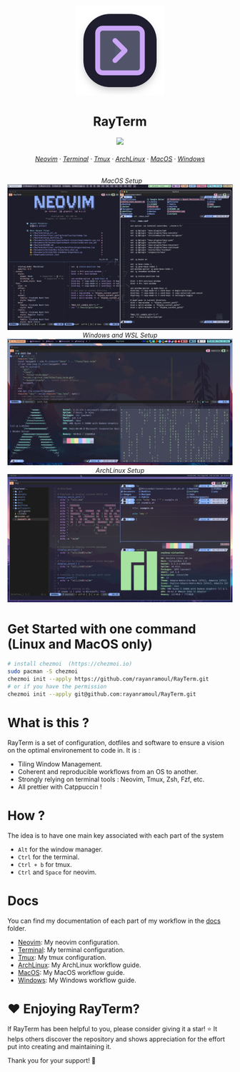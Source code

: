 <div align="center">

<img width="200" src="https://github.com/rayanramoul/RayTerm/blob/master/assets/logo.png?raw=true">
</img>
<h1>RayTerm</h1>
<img src="https://raw.githubusercontent.com/catppuccin/catppuccin/main/assets/palette/macchiato.png" width="400" />
<h6 align="center">
  <a href="https://github.com/rayanramoul/RayTerm/blob/master/docs/Neovim.md">Neovim</a>
  ·
  <a href="https://github.com/rayanramoul/RayTerm/blob/master/docs/Terminal.md">Terminal</a>
  ·
  <a href="https://github.com/rayanramoul/RayTerm/blob/master/docs/Tmux.md">Tmux</a>
  ·
  <a href="https://github.com/rayanramoul/RayTerm/blob/master/docs/ArchLinux.md">ArchLinux</a>
  ·
  <a href="https://github.com/rayanramoul/RayTerm/blob/master/docs/MacOS.md">MacOS</a>
  ·
  <a href="https://github.com/rayanramoul/RayTerm/blob/master/docs/Windows.md">Windows</a>
</h6>

&nbsp;
_MacOS Setup_
![RayTerm](https://github.com/rayanramoul/RayTerm/blob/master/assets/macos_preview.png?raw=true)
_Windows and WSL Setup_
![RayTerm](https://github.com/rayanramoul/RayTerm/blob/master/assets/windows_preview.png?raw=true)
_ArchLinux Setup_
![RayTerm](https://github.com/rayanramoul/RayTerm/blob/master/assets/arch_preview.png?raw=true)

</div>

# Get Started with one command (Linux and MacOS only)

```bash
# install chezmoi  (https://chezmoi.io)
sudo pacman -S chezmoi
chezmoi init --apply https://github.com/rayanramoul/RayTerm.git
# or if you have the permission
chezmoi init --apply git@github.com:rayanramoul/RayTerm.git
```

# What is this ?

RayTerm is a set of configuration, dotfiles and software to ensure a vision on the optimal environement to code in.
It is :

- Tiling Window Management.
- Coherent and reproducible workflows from an OS to another.
- Strongly relying on terminal tools : Neovim, Tmux, Zsh, Fzf, etc.
- All prettier with Catppuccin !

# How ?

The idea is to have one main key associated with each part of the system

- `Alt` for the window manager.
- `Ctrl` for the terminal.
- `Ctrl + b` for tmux.
- `Ctrl` and `Space` for neovim.

# Docs

You can find my documentation of each part of my workflow in the [docs](docs) folder.

- [Neovim](docs/Neovim.md): My neovim configuration.
- [Terminal](docs/Terminal.md): My terminal configuration.
- [Tmux](docs/Tmux.md): My tmux configuration.
- [ArchLinux](docs/ArchLinux.md): My ArchLinux workflow guide.
- [MacOS](docs/MacOS.md): My MacOS workflow guide.
- [Windows](docs/Windows.md): My Windows workflow guide.

# ❤️ Enjoying RayTerm?

If RayTerm has been helpful to you, please consider giving it a star! ⭐ It helps others discover the repository and shows appreciation for the effort put into creating and maintaining it.

Thank you for your support! 🚀
